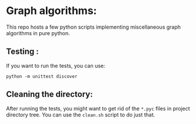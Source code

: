 # Graph algorithms:

This repo hosts a few python scripts implementing miscellaneous graph algorithms in pure python. 

## Testing :
If you want to run the tests, you can use:

```
python -m unittest discover 
```

## Cleaning the directory:

After running the tests, you might want to get rid of the `*.pyc` files in project directory tree.  You can use the  `clean.sh` script to do just that.